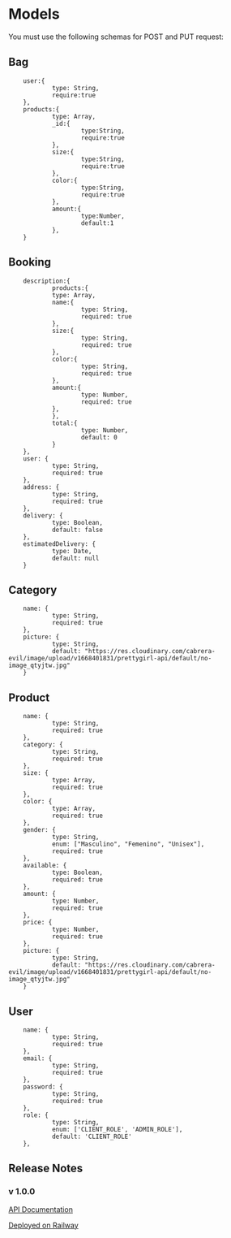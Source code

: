 # Models

You must use the following schemas for POST and PUT request:


Bag
-

        user:{
                type: String,
                require:true
        },
        products:{
                type: Array,
                _id:{
                        type:String,
                        require:true
                },
                size:{
                        type:String,
                        require:true
                },
                color:{
                        type:String,
                        require:true
                },
                amount:{
                        type:Number,
                        default:1
                },
        }

Booking
-

        description:{
                products:{
                type: Array,
                name:{
                        type: String,
                        required: true
                },
                size:{
                        type: String,
                        required: true
                },
                color:{
                        type: String,
                        required: true
                },
                amount:{
                        type: Number,
                        required: true
                },
                },
                total:{
                        type: Number,
                        default: 0
                }
        },
        user: {
                type: String,
                required: true
        },
        address: {
                type: String,
                required: true
        },
        delivery: {
                type: Boolean,
                default: false
        },
        estimatedDelivery: {
                type: Date,
                default: null
        }

Category
-

        name: {
                type: String,
                required: true
        },
        picture: {
                type: String,
                default: "https://res.cloudinary.com/cabrera-evil/image/upload/v1668401831/prettygirl-api/default/no-image_qtyjtw.jpg"
        }

Product
-

        name: {
                type: String,
                required: true
        },
        category: {
                type: String,
                required: true
        },
        size: {
                type: Array,
                required: true
        },
        color: {
                type: Array,
                required: true
        },
        gender: {
                type: String,
                enum: ["Masculino", "Femenino", "Unisex"],
                required: true
        },
        available: {
                type: Boolean,
                required: true
        },
        amount: {
                type: Number,
                required: true
        },
        price: {
                type: Number,
                required: true
        },
        picture: {
                type: String,
                default: "https://res.cloudinary.com/cabrera-evil/image/upload/v1668401831/prettygirl-api/default/no-image_qtyjtw.jpg"
        }

User
-

        name: {
                type: String,
                required: true
        },
        email: {
                type: String,
                required: true
        },
        password: {
                type: String,
                required: true
        },
        role: {
                type: String,
                enum: ['CLIENT_ROLE', 'ADMIN_ROLE'],
                default: 'CLIENT_ROLE'
        },

Release Notes
-------------

### v 1.0.0

[API Documentation](https://documenter.getpostman.com/view/23770643/2s8YsxvWz1)

[Deployed on Railway](https://prettygirl-api-production.up.railway.app/)